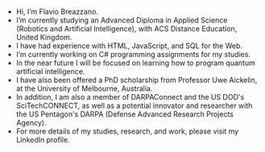 - Hi, I’m Flavio Breazzano.
- I’m currently studying an Advanced Diploma in Applied Science (Robotics and Artificial Intelligence), with ACS Distance Education, United Kingdom.
- I have had experience with HTML, JavaScript, and SQL for the Web.
- I’m currently working on C# programming assignments for my studies.
- In the near future I will be focused on learning how to program quantum artificial intelligence.
- I have also been offered a PhD scholarship from Professor Uwe Aickelin, at the University of Melbourne, Australia.
- In addition, I am also a member of DARPAConnect and the US DOD's SciTechCONNECT, as well as a potential innovator and researcher with the US Pentagon's DARPA (Defense Advanced Research Projects Agency).
- For more details of my studies, research, and work, please visit my LinkedIn profile.
<!---
Flavio592/Flavio592 is a ✨ special ✨ repository because its `README.md` (this file) appears on your GitHub profile.
You can click the Preview link to take a look at your changes.
--->
